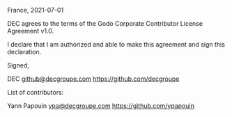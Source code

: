 France, 2021-07-01

DEC agrees to the terms of the Godo Corporate Contributor License Agreement v1.0.

I declare that I am authorized and able to make this agreement and sign this declaration.

Signed,

DEC github@decgroupe.com https://github.com/decgroupe

List of contributors:

Yann Papouin ypa@decgroupe.com https://github.com/ypapouin
